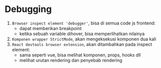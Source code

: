 # Debugging

1. `Browser inspect element 'debugger'`, bisa di semua code js frontend:
    - dapat memberikan breakpoint
    - ketika sebuah variable dihover, bisa memperlihatkan nilainya
2. `Komponen wrapper StrictMode`, akan mengeksekusi komponen dua kali
3. `React devtools browser extension`, akan ditambahkan pada inspect element:
    - sama seperti vue, bisa melihat komponen, props, hooks dll
    - melihat urutan rendering dan penyebab rendering